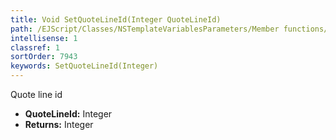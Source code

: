 ```yaml
---
title: Void SetQuoteLineId(Integer QuoteLineId)
path: /EJScript/Classes/NSTemplateVariablesParameters/Member functions/Void SetQuoteLineId(Integer p_0)
intellisense: 1
classref: 1
sortOrder: 7943
keywords: SetQuoteLineId(Integer)
---
```



Quote line id



* **QuoteLineId:** Integer
* **Returns:** Integer


